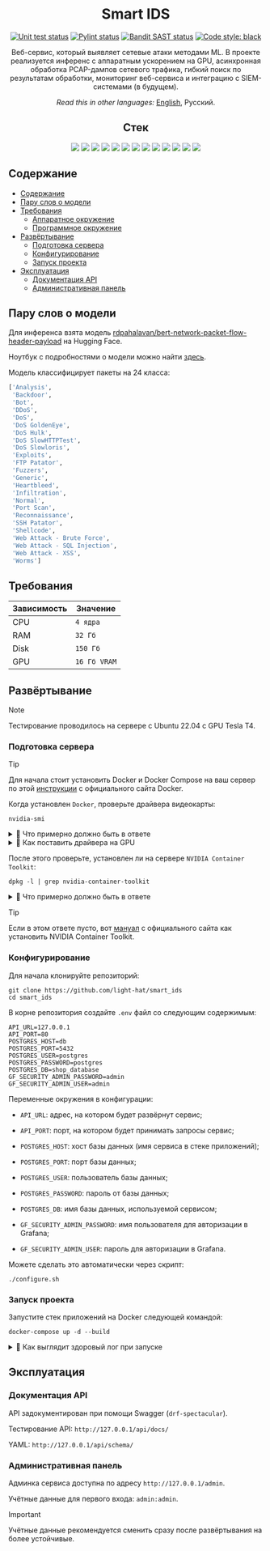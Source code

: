 <h1 align="center"> Smart IDS </h1>

<p align="center">
<a href="https://github.com/light-hat/smart_ids/actions"><img alt="Unit test status" src="https://img.shields.io/badge/Python-3.12-3776AB.svg?style=flat&logo=python&logoColor=white"></a>
<a href="https://github.com/light-hat/smart_ids/actions"><img alt="Pylint status" src="https://github.com/light-hat/smart_ids/workflows/Pylint/badge.svg"></a>
<a href="https://github.com/light-hat/smart_ids/actions"><img alt="Bandit SAST status" src="https://github.com/light-hat/smart_ids/workflows/SAST/badge.svg"></a>
<a href="https://github.com/psf/black"><img alt="Code style: black" src="https://img.shields.io/badge/code%20style-black-000000.svg"></a>
</p>

<p align="center">
Веб-сервис, который выявляет сетевые атаки методами ML. В проекте реализуется инференс с аппаратным ускорением на GPU, асинхронная обработка PCAP-дампов сетевого трафика, гибкий поиск по результатам обработки, мониторинг веб-сервиса и интеграцию с SIEM-системами (в будущем).
</p>

<p align="center">
<i>Read this in other languages: </i> 
<a href="https://github.com/light-hat/smart_ids/blob/master/Readme.md">English</a>,
Русский.
</p>

<h2 align="center"> Стек </h2>

<p align="center">

<img src="https://img.shields.io/badge/nVIDIA-%2376B900.svg?style=for-the-badge&logo=nVIDIA&logoColor=white">
<img src="https://img.shields.io/badge/cuda-000000.svg?style=for-the-badge&logo=nVIDIA&logoColor=green">
<img src="https://img.shields.io/badge/python-3670A0?style=for-the-badge&logo=python&logoColor=ffdd54">
<img src="https://img.shields.io/badge/django-%23092E20.svg?style=for-the-badge&logo=django&logoColor=white">
<img src="https://img.shields.io/badge/DJANGO-REST-ff1709?style=for-the-badge&logo=django&logoColor=white&color=ff1709&labelColor=gray">
<img src="https://img.shields.io/badge/celery-%23a9cc54.svg?style=for-the-badge&logo=celery&logoColor=ddf4a4">
<img src="https://img.shields.io/badge/numpy-%23013243.svg?style=for-the-badge&logo=numpy&logoColor=white">
<img src="https://img.shields.io/badge/redis-%23DD0031.svg?style=for-the-badge&logo=redis&logoColor=white">
<img src="https://img.shields.io/badge/postgres-%23316192.svg?style=for-the-badge&logo=postgresql&logoColor=white">
<img src="https://img.shields.io/badge/grafana-%23F46800.svg?style=for-the-badge&logo=grafana&logoColor=white">
<img src="https://img.shields.io/badge/Prometheus-E6522C?style=for-the-badge&logo=Prometheus&logoColor=white">
<img src="https://img.shields.io/badge/nginx-%23009639.svg?style=for-the-badge&logo=nginx&logoColor=white">
<img src="https://img.shields.io/badge/docker-%230db7ed.svg?style=for-the-badge&logo=docker&logoColor=white">

</p>

## Содержание

<!-- TOC -->
  * [Содержание](#содержание)
  * [Пару слов о модели](#пару-слов-о-модели)
  * [Требования](#требования)
    * [Аппаратное окружение](#аппаратное-окружение)
    * [Программное окружение](#программное-окружение)
  * [Развёртывание](#развёртывание)
    * [Подготовка сервера](#подготовка-сервера)
    * [Конфигурирование](#конфигурирование)
    * [Запуск проекта](#запуск-проекта)
  * [Эксплуатация](#эксплуатация)
    * [Документация API](#документация-api)
    * [Административная панель](#административная-панель)
<!-- TOC -->

## Пару слов о модели

Для инференса взята модель [rdpahalavan/bert-network-packet-flow-header-payload](https://huggingface.co/rdpahalavan/bert-network-packet-flow-header-payload) на Hugging Face.

Ноутбук с подробностями о модели можно найти [здесь](https://github.com/TPs-ESIR-S9/PcapFileAnalysis/blob/main/NetworkPcapAnalysis.ipynb).

Модель классифицирует пакеты на 24 класса:

```python
['Analysis',
 'Backdoor',
 'Bot',
 'DDoS',
 'DoS',
 'DoS GoldenEye',
 'DoS Hulk',
 'DoS SlowHTTPTest',
 'DoS Slowloris',
 'Exploits',
 'FTP Patator',
 'Fuzzers',
 'Generic',
 'Heartbleed',
 'Infiltration',
 'Normal',
 'Port Scan',
 'Reconnaissance',
 'SSH Patator',
 'Shellcode',
 'Web Attack - Brute Force',
 'Web Attack - SQL Injection',
 'Web Attack - XSS',
 'Worms']
```

## Требования

| Зависимость | Значение     |
|-------------|--------------|
| CPU         | `4 ядра`     |
| RAM         | `32 Гб`      |
| Disk        | `150 Гб`     |
| GPU         | `16 Гб VRAM` |

## Развёртывание

> [!NOTE]
> Тестирование проводилось на сервере с Ubuntu 22.04 с GPU Tesla T4.

### Подготовка сервера

> [!TIP]
> Для начала стоит установить Docker и Docker Compose на ваш сервер по этой [инструкции](https://docs.docker.com/engine/install/ubuntu/) с официального сайта Docker.

Когда установлен `Docker`, проверьте драйвера видеокарты:

```shell
nvidia-smi
```

<details>
  <summary>👀 Что примерно должно быть в ответе</summary>

<hr />

```
Sat Jan  4 01:37:28 2025       
+---------------------------------------------------------------------------------------+
| NVIDIA-SMI 535.183.01             Driver Version: 535.183.01   CUDA Version: 12.2     |
|-----------------------------------------+----------------------+----------------------+
| GPU  Name                 Persistence-M | Bus-Id        Disp.A | Volatile Uncorr. ECC |
| Fan  Temp   Perf          Pwr:Usage/Cap |         Memory-Usage | GPU-Util  Compute M. |
|                                         |                      |               MIG M. |
|=========================================+======================+======================|
|   0  Tesla T4                       Off | 00000000:00:06.0 Off |                  Off |
| N/A   49C    P0              28W /  70W |    783MiB / 16384MiB |      0%      Default |
|                                         |                      |                  N/A |
+-----------------------------------------+----------------------+----------------------+
```

<hr />

</details>

<details>
  <summary>👀 Как поставить драйвера на GPU</summary>

<hr />

Устанавливаем инструменты для компиляции драйверов и заголовки ядра:

```shell
sudo apt update
sudo apt-get install build-essential linux-headers-$(uname -r)
```

Ищем доступные версии драйвера:

```shell
ubuntu-drivers devices
```

Находим в выводе похожую строчку:

```text
...
driver   : nvidia-driver-535 - distro non-free recommended
...
```

Это версия драйвера, которую вам нужно установить. Делаем это:

```shell
sudo apt-get install nvidia-driver-535
```

Затем перезапускаем сервер:

```shell
sudo reboot
```

После перезагрузки снова проверяем драйвера GPU:

```shell
nvidia-smi
```

<hr />

</details>

После этого проверьте, установлен ли на сервере `NVIDIA Container Toolkit`:

```shell
dpkg -l | grep nvidia-container-toolkit
```

<details>
  <summary>👀 Что примерно должно быть в ответе</summary>

<hr />

```
ii  nvidia-container-toolkit          1.17.3-1          amd64     NVIDIA Container toolkit
ii  nvidia-container-toolkit-base     1.17.3-1          amd64     NVIDIA Container Toolkit Base

```

<hr />

</details>

> [!TIP]
> Если в этом ответе пусто, вот [мануал](https://docs.nvidia.com/datacenter/cloud-native/container-toolkit/latest/install-guide.html) c официального сайта как установить NVIDIA Container Toolkit.

### Конфигурирование

Для начала клонируйте репозиторий:

```shell
git clone https://github.com/light-hat/smart_ids
cd smart_ids
```

В корне репозитория создайте `.env` файл со следующим содержимым:

```
API_URL=127.0.0.1
API_PORT=80
POSTGRES_HOST=db
POSTGRES_PORT=5432
POSTGRES_USER=postgres
POSTGRES_PASSWORD=postgres
POSTGRES_DB=shop_database
GF_SECURITY_ADMIN_PASSWORD=admin
GF_SECURITY_ADMIN_USER=admin
```

Переменные окружения в конфигурации:

- `API_URL`: адрес, на котором будет развёрнут сервис;

- `API_PORT`: порт, на котором будет принимать запросы сервис;

- `POSTGRES_HOST`: хост базы данных (имя сервиса в стеке приложений);

- `POSTGRES_PORT`: порт базы данных;

- `POSTGRES_USER`: пользователь базы данных;

- `POSTGRES_PASSWORD`: пароль от базы данных;

- `POSTGRES_DB`: имя базы данных, используемой сервисом;

- `GF_SECURITY_ADMIN_PASSWORD`: имя пользователя для авторизации в Grafana;

- `GF_SECURITY_ADMIN_USER`: пароль для авторизации в Grafana.

Можете сделать это автоматически через скрипт:

```shell
./configure.sh
```

### Запуск проекта

Запустите стек приложений на Docker следующей командой:

```shell
docker-compose up -d --build
```

<details>
  <summary>👀 Как выглядит здоровый лог при запуске</summary>

<hr />

Лог инференса:

```shell
sudo docker compose logs triton
```

```text
triton-1  | 
triton-1  | =============================
triton-1  | == Triton Inference Server ==
triton-1  | =============================
triton-1  | 
triton-1  | NVIDIA Release 23.01 (build 52277748)
triton-1  | Triton Server Version 2.30.0
triton-1  | 
triton-1  | Copyright (c) 2018-2022, NVIDIA CORPORATION & AFFILIATES.  All rights reserved.
triton-1  | 
triton-1  | Various files include modifications (c) NVIDIA CORPORATION & AFFILIATES.  All rights reserved.
triton-1  | 
triton-1  | This container image and its contents are governed by the NVIDIA Deep Learning Container License.
triton-1  | By pulling and using the container, you accept the terms and conditions of this license:
triton-1  | https://developer.nvidia.com/ngc/nvidia-deep-learning-container-license
triton-1  | 
triton-1  | I0104 00:22:29.587736 1 pinned_memory_manager.cc:240] Pinned memory pool is created at '0x7f438a000000' with size 268435456
triton-1  | I0104 00:22:29.591405 1 cuda_memory_manager.cc:105] CUDA memory pool is created on device 0 with size 67108864
triton-1  | I0104 00:22:29.596887 1 model_lifecycle.cc:459] loading: distilbert_classifier:1
triton-1  | I0104 00:22:29.599877 1 onnxruntime.cc:2459] TRITONBACKEND_Initialize: onnxruntime
triton-1  | I0104 00:22:29.599965 1 onnxruntime.cc:2469] Triton TRITONBACKEND API version: 1.11
triton-1  | I0104 00:22:29.600015 1 onnxruntime.cc:2475] 'onnxruntime' TRITONBACKEND API version: 1.11
triton-1  | I0104 00:22:29.600051 1 onnxruntime.cc:2505] backend configuration:
triton-1  | {"cmdline":{"auto-complete-config":"true","min-compute-capability":"6.000000","backend-directory":"/opt/tritonserver/backends","default-max-batch-size":"4"}}
triton-1  | I0104 00:22:29.622589 1 onnxruntime.cc:2563] TRITONBACKEND_ModelInitialize: distilbert_classifier (version 1)
triton-1  | I0104 00:22:29.623700 1 onnxruntime.cc:666] skipping model configuration auto-complete for 'distilbert_classifier': inputs and outputs already specified
triton-1  | I0104 00:22:29.624518 1 onnxruntime.cc:2606] TRITONBACKEND_ModelInstanceInitialize: distilbert_classifier (GPU device 0)
triton-1  | 2025-01-04 00:22:30.303281404 [W:onnxruntime:, session_state.cc:1030 VerifyEachNodeIsAssignedToAnEp] Some nodes were not assigned to the preferred execution providers which may or may not have an negative impact on performance. e.g. ORT explicitly assigns shape related ops to CPU to improve perf.
triton-1  | 2025-01-04 00:22:30.303326346 [W:onnxruntime:, session_state.cc:1032 VerifyEachNodeIsAssignedToAnEp] Rerunning with verbose output on a non-minimal build will show node assignments.
triton-1  | I0104 00:22:30.591136 1 model_lifecycle.cc:694] successfully loaded 'distilbert_classifier' version 1
triton-1  | I0104 00:22:30.591333 1 server.cc:563] 
triton-1  | +------------------+------+
triton-1  | | Repository Agent | Path |
triton-1  | +------------------+------+
triton-1  | +------------------+------+
triton-1  | 
triton-1  | I0104 00:22:30.591412 1 server.cc:590] 
triton-1  | +-------------+-----------------------------------------------------------------+---------------------------------------------------------------------------------------------------------------------------------------------------------------+
triton-1  | | Backend     | Path                                                            | Config                                                                                                                                                        |
triton-1  | +-------------+-----------------------------------------------------------------+---------------------------------------------------------------------------------------------------------------------------------------------------------------+
triton-1  | | onnxruntime | /opt/tritonserver/backends/onnxruntime/libtriton_onnxruntime.so | {"cmdline":{"auto-complete-config":"true","min-compute-capability":"6.000000","backend-directory":"/opt/tritonserver/backends","default-max-batch-size":"4"}} |
triton-1  | +-------------+-----------------------------------------------------------------+---------------------------------------------------------------------------------------------------------------------------------------------------------------+
triton-1  | 
triton-1  | I0104 00:22:30.591520 1 server.cc:633] 
triton-1  | +-----------------------+---------+--------+
triton-1  | | Model                 | Version | Status |
triton-1  | +-----------------------+---------+--------+
triton-1  | | distilbert_classifier | 1       | READY  |
triton-1  | +-----------------------+---------+--------+
triton-1  | 
triton-1  | I0104 00:22:30.668177 1 metrics.cc:864] Collecting metrics for GPU 0: Tesla T4
triton-1  | I0104 00:22:30.669197 1 metrics.cc:757] Collecting CPU metrics
triton-1  | I0104 00:22:30.669509 1 tritonserver.cc:2264] 
triton-1  | +----------------------------------+------------------------------------------------------------------------------------------------------------------------------------------------------------------------------------------------------+
triton-1  | | Option                           | Value                                                                                                                                                                                                |
triton-1  | +----------------------------------+------------------------------------------------------------------------------------------------------------------------------------------------------------------------------------------------------+
triton-1  | | server_id                        | triton                                                                                                                                                                                               |
triton-1  | | server_version                   | 2.30.0                                                                                                                                                                                               |
triton-1  | | server_extensions                | classification sequence model_repository model_repository(unload_dependents) schedule_policy model_configuration system_shared_memory cuda_shared_memory binary_tensor_data statistics trace logging |
triton-1  | | model_repository_path[0]         | /models/                                                                                                                                                                                             |
triton-1  | | model_control_mode               | MODE_NONE                                                                                                                                                                                            |
triton-1  | | strict_model_config              | 0                                                                                                                                                                                                    |
triton-1  | | rate_limit                       | OFF                                                                                                                                                                                                  |
triton-1  | | pinned_memory_pool_byte_size     | 268435456                                                                                                                                                                                            |
triton-1  | | cuda_memory_pool_byte_size{0}    | 67108864                                                                                                                                                                                             |
triton-1  | | response_cache_byte_size         | 0                                                                                                                                                                                                    |
triton-1  | | min_supported_compute_capability | 6.0                                                                                                                                                                                                  |
triton-1  | | strict_readiness                 | 1                                                                                                                                                                                                    |
triton-1  | | exit_timeout                     | 30                                                                                                                                                                                                   |
triton-1  | +----------------------------------+------------------------------------------------------------------------------------------------------------------------------------------------------------------------------------------------------+
triton-1  | 
triton-1  | I0104 00:22:30.673629 1 grpc_server.cc:4819] Started GRPCInferenceService at 0.0.0.0:8001
triton-1  | I0104 00:22:30.674047 1 http_server.cc:3477] Started HTTPService at 0.0.0.0:8000
triton-1  | I0104 00:22:30.715444 1 http_server.cc:184] Started Metrics Service at 0.0.0.0:8002
```

Лог API:

```shell
sudo docker compose logs api
```

```text
api-1  | DB not yet run...
api-1  | DB did run.
api-1  | Migrations for 'ids':
api-1  |   ids/migrations/0001_initial.py
api-1  |     + Create model Dump
api-1  |     + Create model HandledPacket
api-1  | Operations to perform:
api-1  |   Apply all migrations: admin, auth, contenttypes, ids, sessions
api-1  | Running migrations:
api-1  |   Applying contenttypes.0001_initial... OK
api-1  |   Applying auth.0001_initial... OK
api-1  |   Applying admin.0001_initial... OK
api-1  |   Applying admin.0002_logentry_remove_auto_add... OK
api-1  |   Applying admin.0003_logentry_add_action_flag_choices... OK
api-1  |   Applying contenttypes.0002_remove_content_type_name... OK
api-1  |   Applying auth.0002_alter_permission_name_max_length... OK
api-1  |   Applying auth.0003_alter_user_email_max_length... OK
api-1  |   Applying auth.0004_alter_user_username_opts... OK
api-1  |   Applying auth.0005_alter_user_last_login_null... OK
api-1  |   Applying auth.0006_require_contenttypes_0002... OK
api-1  |   Applying auth.0007_alter_validators_add_error_messages... OK
api-1  |   Applying auth.0008_alter_user_username_max_length... OK
api-1  |   Applying auth.0009_alter_user_last_name_max_length... OK
api-1  |   Applying auth.0010_alter_group_name_max_length... OK
api-1  |   Applying auth.0011_update_proxy_permissions... OK
api-1  |   Applying auth.0012_alter_user_first_name_max_length... OK
api-1  |   Applying ids.0001_initial... OK
api-1  |   Applying sessions.0001_initial... OK
api-1  | [2025-01-04 00:22:48 +0000] [76] [INFO] Starting gunicorn 23.0.0
api-1  | [2025-01-04 00:22:48 +0000] [76] [INFO] Listening at: http://0.0.0.0:8000 (76)
api-1  | [2025-01-04 00:22:48 +0000] [76] [INFO] Using worker: sync
api-1  | [2025-01-04 00:22:48 +0000] [77] [INFO] Booting worker with pid: 77
```

Лог воркера:

```shell
sudo docker compose logs worker
```

```text
worker-1  | User information: uid=0 euid=0 gid=0 egid=0
worker-1  | 
worker-1  |   warnings.warn(SecurityWarning(ROOT_DISCOURAGED.format(
worker-1  |  
worker-1  |  -------------- celery@0a10f82c8415 v5.4.0 (opalescent)
worker-1  | --- ***** ----- 
worker-1  | -- ******* ---- Linux-5.15.0-130-generic-x86_64-with-glibc2.36 2025-01-04 03:22:34
worker-1  | - *** --- * --- 
worker-1  | - ** ---------- [config]
worker-1  | - ** ---------- .> app:         config:0x7f543c451df0
worker-1  | - ** ---------- .> transport:   redis://redis:6379//
worker-1  | - ** ---------- .> results:     redis://redis:6379/
worker-1  | - *** --- * --- .> concurrency: 4 (prefork)
worker-1  | -- ******* ---- .> task events: OFF (enable -E to monitor tasks in this worker)
worker-1  | --- ***** ----- 
worker-1  |  -------------- [queues]
worker-1  |                 .> celery           exchange=celery(direct) key=celery
worker-1  |                 
worker-1  | 
worker-1  | [tasks]
worker-1  |   . ids.tasks.process_dump_file

```

<hr />

</details>

## Эксплуатация

### Документация API

API задокументирован при помощи Swagger (`drf-spectacular`).

Тестирование API: `http://127.0.0.1/api/docs/`

YAML: `http://127.0.0.1/api/schema/`

### Административная панель

Админка сервиса доступна по адресу `http://127.0.0.1/admin`.

Учётные данные для первого входа: `admin:admin`.

> [!IMPORTANT]
> Учётные данные рекомендуется сменить сразу после развёртывания на более устойчивые.
